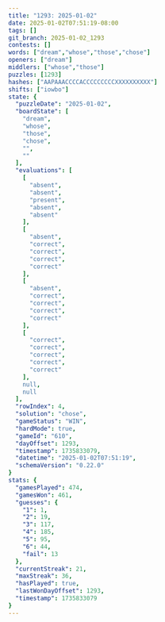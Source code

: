 ```yaml
---
title: "1293: 2025-01-02"
date: 2025-01-02T07:51:19-08:00
tags: []
git_branch: 2025-01-02_1293
contests: []
words: ["dream","whose","those","chose"]
openers: ["dream"]
middlers: ["whose","those"]
puzzles: [1293]
hashes: ["AAPAAACCCCACCCCCCCCCXXXXXXXXXX"]
shifts: ["iowbo"]
state: {
  "puzzleDate": "2025-01-02",
  "boardState": [
    "dream",
    "whose",
    "those",
    "chose",
    "",
    ""
  ],
  "evaluations": [
    [
      "absent",
      "absent",
      "present",
      "absent",
      "absent"
    ],
    [
      "absent",
      "correct",
      "correct",
      "correct",
      "correct"
    ],
    [
      "absent",
      "correct",
      "correct",
      "correct",
      "correct"
    ],
    [
      "correct",
      "correct",
      "correct",
      "correct",
      "correct"
    ],
    null,
    null
  ],
  "rowIndex": 4,
  "solution": "chose",
  "gameStatus": "WIN",
  "hardMode": true,
  "gameId": "610",
  "dayOffset": 1293,
  "timestamp": 1735833079,
  "datetime": "2025-01-02T07:51:19",
  "schemaVersion": "0.22.0"
}
stats: {
  "gamesPlayed": 474,
  "gamesWon": 461,
  "guesses": {
    "1": 1,
    "2": 19,
    "3": 117,
    "4": 185,
    "5": 95,
    "6": 44,
    "fail": 13
  },
  "currentStreak": 21,
  "maxStreak": 36,
  "hasPlayed": true,
  "lastWonDayOffset": 1293,
  "timestamp": 1735833079
}
---
```

<!-- more -->
